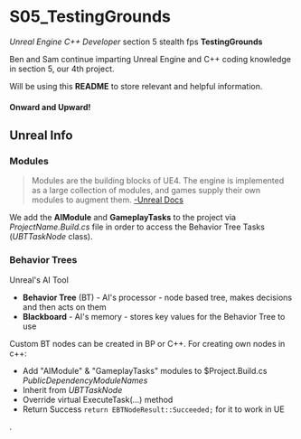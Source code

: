 # S05_TestingGrounds
_Unreal Engine C++ Developer_ section 5 
stealth fps **TestingGrounds**

Ben and Sam continue imparting Unreal Engine and C++ coding knowledge in section 5, our 4th project.

Will be using this **README** to store relevant and helpful information.

#### Onward and Upward!

## Unreal Info
### Modules

>Modules are the building blocks of UE4. The engine is implemented as a large collection of modules, and games supply their own modules to augment them. 
[-Unreal Docs](https://docs.unrealengine.com/en-us/Programming/UnrealBuildSystem/ModuleFiles)

We add the __AIModule__ and __GameplayTasks__ to the project via _ProjectName.Build.cs_ file in order to access the Behavior Tree Tasks (_UBTTaskNode_ class).

### Behavior Trees

Unreal's AI Tool 
- **Behavior Tree** (BT) - AI's processor - node based tree, makes decisions and then acts on them
- **Blackboard** - AI's memory - stores key values for the Behavior Tree to use

Custom BT nodes can be created in BP or C++.
For creating own nodes in c++:
- Add "AIModule" & "GameplayTasks" modules to $Project.Build.cs _PublicDependencyModuleNames_
- Inherit from _UBTTaskNode_
- Override virtual ExecuteTask(...) method
- Return Success `return EBTNodeResult::Succeeded;` for it to work in UE

 
.
